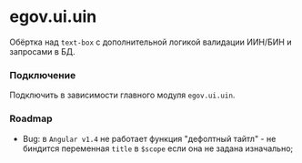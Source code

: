 # egov.ui.uin

Обёртка над `text-box` с дополнительной логикой валидации ИИН/БИН и запросами в БД.
 
### Подключение

Подключить в зависимости главного модуля `egov.ui.uin`. 

### Roadmap

* Bug: в `Angular v1.4` не работает функция "дефолтный тайтл" - не биндится переменная `title` в `$scope` если она не задана изначально; 



